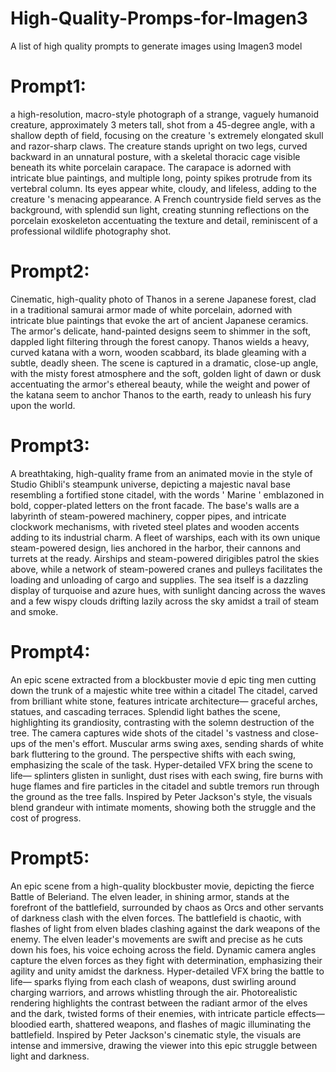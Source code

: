 # High-Quality-Promps-for-Imagen3
A list of high quality prompts to generate images using Imagen3 model

# Prompt1: 
a high-resolution, macro-style photograph of a strange, vaguely humanoid creature, approximately 3 meters tall, shot from a 45-degree angle, with a shallow depth of field, focusing on the creature 's extremely elongated skull and razor-sharp claws. The creature stands upright on two legs, curved backward in an unnatural posture, with a skeletal thoracic cage visible beneath its white porcelain carapace. The carapace is adorned with intricate blue paintings, and multiple long, pointy spikes protrude from its vertebral column. Its eyes appear white, cloudy, and lifeless, adding to the creature 's menacing appearance. A French countryside field serves as the background, with splendid sun light, creating stunning reflections on the porcelain exoskeleton accentuating the texture and detail, reminiscent of a professional wildlife photography shot.

# Prompt2: 
Cinematic, high-quality photo of Thanos in a serene Japanese forest, clad in a traditional samurai armor made of white porcelain, adorned with intricate blue paintings that evoke the art of ancient Japanese ceramics. The armor's delicate, hand-painted designs seem to shimmer in the soft, dappled light filtering through the forest canopy. Thanos wields a heavy, curved katana with a worn, wooden scabbard, its blade gleaming with a subtle, deadly sheen. The scene is captured in a dramatic, close-up angle, with the misty forest atmosphere and the soft, golden light of dawn or dusk accentuating the armor's ethereal beauty, while the weight and power of the katana seem to anchor Thanos to the earth, ready to unleash his fury upon the world.

# Prompt3: 
A breathtaking, high-quality frame from an animated movie in the style of Studio Ghibli's steampunk universe, depicting a majestic naval base resembling a fortified stone citadel, with the words ' Marine ' emblazoned in bold, copper-plated letters on the front facade. The base's walls are a labyrinth of steam-powered machinery, copper pipes, and intricate clockwork mechanisms, with riveted steel plates and wooden accents adding to its industrial charm. A fleet of warships, each with its own unique steam-powered design, lies anchored in the harbor, their cannons and turrets at the ready. Airships and steam-powered dirigibles patrol the skies above, while a network of steam-powered cranes and pulleys facilitates the loading and unloading of cargo and supplies. The sea itself is a dazzling display of turquoise and azure hues, with sunlight dancing across the waves and a few wispy clouds drifting lazily across the sky amidst a trail of steam and smoke.

# Prompt4:
An epic scene extracted from a blockbuster movie d epic ting men cutting down the trunk of a majestic white tree within a citadel The citadel, carved from brilliant white stone, features intricate architecture— graceful arches, statues, and cascading terraces. Splendid light bathes the scene, highlighting its grandiosity, contrasting with the solemn destruction of the tree.
The camera captures wide shots of the citadel 's vastness and close-ups of the men's effort. Muscular arms swing axes, sending shards of white bark fluttering to the ground. The perspective shifts with each swing, emphasizing the scale of the task.
Hyper-detailed VFX bring the scene to life— splinters glisten in sunlight, dust rises with each swing, fire burns with huge flames and fire particles in the citadel and subtle tremors run through the ground as the tree falls. Inspired by Peter Jackson's style, the visuals blend grandeur with intimate moments, showing both the struggle and the cost of progress.

 # Prompt5:
 An epic scene from a high-quality blockbuster movie, depicting the fierce Battle of Beleriand. The elven leader, in shining armor, stands at the forefront of the battlefield, surrounded by chaos as Orcs and other servants of darkness clash with the elven forces. The battlefield is chaotic, with flashes of light from elven blades clashing against the dark weapons of the enemy. The elven leader's movements are swift and precise as he cuts down his foes, his voice echoing across the field. Dynamic camera angles capture the elven forces as they fight with determination, emphasizing their agility and unity amidst the darkness. Hyper-detailed VFX bring the battle to life— sparks flying from each clash of weapons, dust swirling around charging warriors, and arrows whistling through the air. Photorealistic rendering highlights the contrast between the radiant armor of the elves and the dark, twisted forms of their enemies, with intricate particle effects— bloodied earth, shattered weapons, and flashes of magic illuminating the battlefield. Inspired by Peter Jackson's cinematic style, the visuals are intense and immersive, drawing the viewer into this epic struggle between light and darkness.
